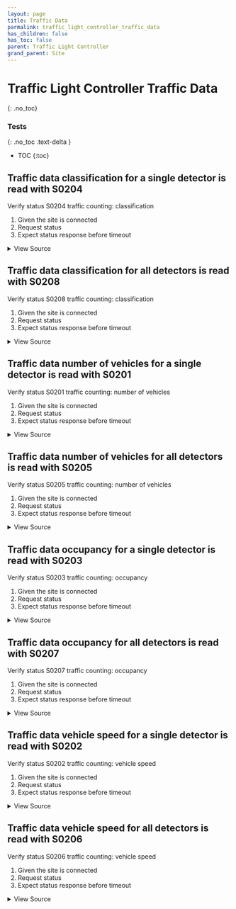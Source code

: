```yaml
---
layout: page
title: Traffic Data
parmalink: traffic_light_controller_traffic_data
has_children: false
has_toc: false
parent: Traffic Light Controller
grand_parent: Site
---
```


# Traffic Light Controller Traffic Data
{: .no_toc}



### Tests
{: .no_toc .text-delta }

- TOC
{:toc}

## Traffic data classification for a single detector is read with S0204

Verify status S0204 traffic counting: classification

1. Given the site is connected
2. Request status
3. Expect status response before timeout

<details markdown="block">
  <summary>
     View Source
  </summary>
```ruby
Validator::Site.connected do |task,supervisor,site|
  request_status_and_confirm site, "traffic counting: classification",
    { S0204: [
        :starttime,
        :P,
        :PS,
        :L,
        :LS,
        :B,
        :SP,
        :MC,
        :C,
        :F
    ] },
    Validator.config['components']['detector_logic'].keys.first
end
```
</details>




## Traffic data classification for all detectors is read with S0208

Verify status S0208 traffic counting: classification

1. Given the site is connected
2. Request status
3. Expect status response before timeout

<details markdown="block">
  <summary>
     View Source
  </summary>
```ruby
Validator::Site.connected do |task,supervisor,site|
  request_status_and_confirm site, "traffic counting: classification",
    { S0208: [
        :start,
        :P,
        :PS,
        :L,
        :LS,
        :B,
        :SP,
        :MC,
        :C,
        :F
    ] }
end
```
</details>




## Traffic data number of vehicles for a single detector is read with S0201

Verify status S0201 traffic counting: number of vehicles

1. Given the site is connected
2. Request status
3. Expect status response before timeout

<details markdown="block">
  <summary>
     View Source
  </summary>
```ruby
Validator::Site.connected do |task,supervisor,site|
  request_status_and_confirm site, "traffic counting: number of vehicles",
    { S0201: [:starttime,:vehicles] },
    Validator.config['components']['detector_logic'].keys.first
end
```
</details>




## Traffic data number of vehicles for all detectors is read with S0205

Verify status S0205 traffic counting: number of vehicles

1. Given the site is connected
2. Request status
3. Expect status response before timeout

<details markdown="block">
  <summary>
     View Source
  </summary>
```ruby
Validator::Site.connected do |task,supervisor,site|
  request_status_and_confirm site, "traffic counting: number of vehicles",
    { S0205: [:start,:vehicles] }
end
```
</details>




## Traffic data occupancy for a single detector is read with S0203

Verify status S0203 traffic counting: occupancy

1. Given the site is connected
2. Request status
3. Expect status response before timeout

<details markdown="block">
  <summary>
     View Source
  </summary>
```ruby
Validator::Site.connected do |task,supervisor,site|
  request_status_and_confirm site, "traffic counting: occupancy",
    { S0203: [:starttime,:occupancy] },
    Validator.config['components']['detector_logic'].keys.first
end
```
</details>




## Traffic data occupancy for all detectors is read with S0207

Verify status S0207 traffic counting: occupancy

1. Given the site is connected
2. Request status
3. Expect status response before timeout

<details markdown="block">
  <summary>
     View Source
  </summary>
```ruby
Validator::Site.connected do |task,supervisor,site|
  request_status_and_confirm site, "traffic counting: occupancy",
    { S0207: [:start,:occupancy] }
end
```
</details>




## Traffic data vehicle speed for a single detector is read with S0202

Verify status S0202 traffic counting: vehicle speed

1. Given the site is connected
2. Request status
3. Expect status response before timeout

<details markdown="block">
  <summary>
     View Source
  </summary>
```ruby
Validator::Site.connected do |task,supervisor,site|
  request_status_and_confirm site, "traffic counting: vehicle speed",
    { S0202: [:starttime,:speed] },
    Validator.config['components']['detector_logic'].keys.first
end
```
</details>




## Traffic data vehicle speed for all detectors is read with S0206

Verify status S0206 traffic counting: vehicle speed

1. Given the site is connected
2. Request status
3. Expect status response before timeout

<details markdown="block">
  <summary>
     View Source
  </summary>
```ruby
Validator::Site.connected do |task,supervisor,site|
  request_status_and_confirm site, "traffic counting: vehicle speed",
    { S0206: [:start,:speed] }
end
```
</details>


